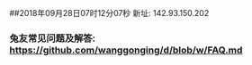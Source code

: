 ##2018年09月28日07时12分07秒 新址: 142.93.150.202
### 兔友常见问题及解答: https://github.com/wanggonging/d/blob/w/FAQ.md
